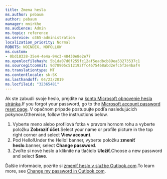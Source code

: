 ```yaml
---
title: Zmena hesla
ms.author: pebaum
author: pebaum
manager: mnirkhe
ms.audience: Admin
ms.topic: reference
ms.service: o365-administration
localization_priority: Normal
ROBOTS: NOINDEX, NOFOLLOW
ms.custom:
- 0bd18328-35e4-4e4a-94c3-48430e8e2e77
ms.openlocfilehash: 5b1da07d0f255fc12af5eadbcb89ea53273537c1
ms.sourcegitcommit: 9d78905c512192ffc4675468abd2efc5f2e4baf4
ms.translationtype: MT
ms.contentlocale: sk-SK
ms.lasthandoff: 04/23/2019
ms.locfileid: "32365481"
---
```

<span data-ttu-id="d0448-102">Ak ste zabudli svoje heslo, prejdite na [konto Microsoft obnovenie hesla stránka](https://go.microsoft.com/fwlink/p/?linkid=841909).</span><span class="sxs-lookup"><span data-stu-id="d0448-102">If you forgot your password, go to the [Microsoft account password reset page](https://go.microsoft.com/fwlink/p/?linkid=841909).</span></span> <span data-ttu-id="d0448-103">V opačnom prípade postupujte podľa nasledujúcich pokynov.</span><span class="sxs-lookup"><span data-stu-id="d0448-103">Otherwise, follow the instructions below.</span></span>
  
1. <span data-ttu-id="d0448-104">Vyberte meno alebo profilová fotka v pravom hornom rohu a vyberte položku **Zobraziť účet**.</span><span class="sxs-lookup"><span data-stu-id="d0448-104">Select your name or profile picture in the top right corner and select **View account**.</span></span>
2. <span data-ttu-id="d0448-105">Pod Hello!</span><span class="sxs-lookup"><span data-stu-id="d0448-105">Under the Hello!</span></span> <span data-ttu-id="d0448-106">banner, vyberte položku **zmeniť heslo**.</span><span class="sxs-lookup"><span data-stu-id="d0448-106">banner, select **Change password**.</span></span>
3. <span data-ttu-id="d0448-107">Zvoľte si nové heslo a kliknite na tlačidlo **Uložiť**.</span><span class="sxs-lookup"><span data-stu-id="d0448-107">Choose a new password and select **Save**.</span></span>

<span data-ttu-id="d0448-108">Ďalšie informácie, pozrite si [zmeniť heslo v službe Outlook.com](https://support.office.com/article/2138d690-811c-4545-b2f3-e4dbe80c9735.aspx).</span><span class="sxs-lookup"><span data-stu-id="d0448-108">To learn more, see [Change my password in Outlook.com](https://support.office.com/article/2138d690-811c-4545-b2f3-e4dbe80c9735.aspx).</span></span>